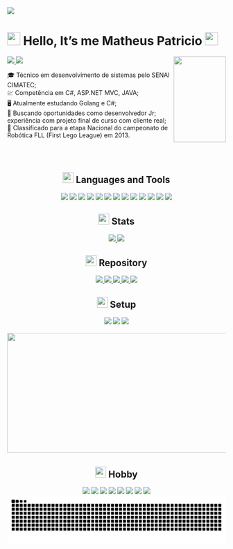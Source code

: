 <img src="https://www.themasterpicks.com/wp-content/uploads/2020/04/22b22287602523.5dbd29081561d.gif"/>

<h1>
   <img width="30" height="30" src="https://emoji.gg/assets/emoji/4708_Pikachu_Hello.gif"/> 
   Hello, It’s me Matheus Patricio
   <img width="30" height="30" src="https://emoji.gg/assets/emoji/4708_Pikachu_Hello.gif"/>
</h1> 

<a href="https://www.linkedin.com/in/matheuspatricio/" target="_blank"> 
   <img src="https://img.shields.io/badge/LinkedIn-0077B5?style=for-the-badge&logo=linkedin&logoColor=white" height="25"/>
</a>
<a href="https://github.com/MPaTXD" target="_blank"> 
   <img src="https://img.shields.io/badge/GitHub-100000?style=for-the-badge&logo=github&logoColor=white" height="25">
</a>

<img align="right" width="120" height="198" src="http://1.bp.blogspot.com/-Htv5BlT8nhs/TZIvPoPGH5I/AAAAAAAAABs/NBLV4dt4YN8/s1600/leona-12s%255B1%255D.gif">
<div>
  <dl>
    <dt>🎓 Técnico em desenvolvimento de sistemas pelo SENAI CIMATEC;</dt>
    <dt>💹 Competência em C#, ASP.NET MVC, JAVA;</dt>
    <dt>🖥️ Atualmente estudando Golang e C#;</dt>
    <dt>👯 Buscando oportunidades como desenvolvedor Jr; experiência com projeto final de curso com cliente real;</dt>
    <dt>🥇 Classificado para a etapa Nacional do campeonato de Robótica FLL (First Lego League) em 2013.</dt>
  </dl>
</div>
<br>
<br>
<div align="center">
  <h2><img src="https://emoji.discord.st/emojis/afadae59-17dd-4217-bf4f-f3ae92f27ab6.gif" width="25" height="25"> Languages and Tools</h2>
  <img src="https://img.shields.io/badge/C%23-239120?style=for-the-badge&logo=c-sharp&logoColor=white" height="25"/>
  <img src="https://img.shields.io/badge/C%2B%2B-00599C?style=for-the-badge&logo=c%2B%2B&logoColor=white" height="25"/>
  <img src="https://img.shields.io/badge/C-00599C?style=for-the-badge&logo=c&logoColor=white" height="25"/>
  <img src="https://img.shields.io/badge/Go-00ADD8?style=for-the-badge&logo=go&logoColor=white" height="25"/>
  <img src="https://img.shields.io/badge/Java-ED8B00?style=for-the-badge&logo=java&logoColor=white" height="25"/>
  <img src="https://img.shields.io/badge/JavaScript-323330?style=for-the-badge&logo=javascript&logoColor=F7DF1E" height="25"/>
  <img src="https://img.shields.io/badge/MySQL-00000F?style=for-the-badge&logo=mysql&logoColor=white" height="25"/>
  <img src="https://img.shields.io/badge/Postman-FF6C37?style=for-the-badge&logo=postman&logoColor=white" height="25"/>
  <img src="https://img.shields.io/badge/Windows-0078D6?style=for-the-badge&logo=windows&logoColor=white" height="25"/>
  <img src="https://img.shields.io/badge/Ubuntu-E95420?style=for-the-badge&logo=ubuntu&logoColor=white" height="25"/>
  <img src="https://img.shields.io/badge/Visual_Studio_Code-0078D4?style=for-the-badge&logo=visual%20studio%20code&logoColor=white" height="25"/>
  <img src="https://img.shields.io/badge/Visual_Studio-5C2D91?style=for-the-badge&logo=visual%20studio&logoColor=white" height="25"/>
  <img src="https://img.shields.io/badge/Git-F05032?style=for-the-badge&logo=git&logoColor=white" height="25"/>
</div>


<h2 align="center"><img src="https://emoji.gg/assets/emoji/4023-nitro.gif" width="25" height="25"> Stats</h2>
<div align="center"> 
   <a href="https://github.com/MPaTXD">
    <img height="180em" src="https://github-readme-stats.vercel.app/api?username=MPaTXD&count_private=false&show_icons=true&theme=tokyonight&border_color=0d1117" />
  </a>
  <a href="https://github.com/MPaTXD">
    <img height="180em" src="https://github-readme-stats.vercel.app/api/top-langs/?username=MPaTXD&count_private=false&layout=compact&show_icons=true&theme=tokyonight&border_color=0d1117"/>
  </a>
</div>


<h2 align="center"><img src="https://emoji.discord.st/emojis/aea6b19d-1ebb-42b9-98d6-4136ff2ede45.gif" width="25" height="25"/> Repository</h2>
<div align="center"> 
   <a href="https://github.com/MPaTXD">
    <img src="https://github-readme-stats.vercel.app/api/pin/?username=MPaTXD&show_owner=true&repo=Campo-Minado-C&count_private=false&title_color=6495ED&icon_color=9370DB&text_color=20B2AA&bg_color=1a1b27&border_color=0d1117"/>
  </a>
  <a href="https://github.com/MPaTXD">
    <img src="https://github-readme-stats.vercel.app/api/pin/?username=MPaTXD&show_owner=true&repo=UNO-C&count_private=false&title_color=6495ED&icon_color=9370DB&text_color=20B2AA&bg_color=1a1b27&border_color=0d1117"/>
  </a>
   <a href="https://github.com/MPaTXD">
    <img src="https://github-readme-stats.vercel.app/api/pin/?username=MPaTXD&show_owner=true&repo=Carona-Solidaria-Cimatec&count_private=false&title_color=6495ED&icon_color=9370DB&text_color=20B2AA&bg_color=1a1b27&border_color=0d1117"/>
  </a>
   <a href="https://github.com/MPaTXD">
    <img src="https://github-readme-stats.vercel.app/api/pin/?username=MPaTXD&show_owner=true&repo=Projeto-Banda-Cimatec&count_private=false&title_color=6495ED&icon_color=9370DB&text_color=20B2AA&bg_color=1a1b27&border_color=0d1117"/>
  </a>
   <a href="https://github.com/MPaTXD">
    <img src="https://github-readme-stats.vercel.app/api/pin/?username=MPaTXD&show_owner=true&repo=Estudo-Go-RestAPI-JWT&count_private=false&title_color=6495ED&icon_color=9370DB&text_color=20B2AA&bg_color=1a1b27&border_color=0d1117"/>
  </a>
</div>


<h2 align="center"><img src="https://emoji.discord.st/emojis/f81e2ca1-34e1-4192-ae1f-0c55c470f601.gif" width="25" height="25"> Setup</h2>
<div align="center">
   <img src="https://img.shields.io/badge/Windows-11-0078D6?style=for-the-badge&logo=windows&logoColor=white" height="25"/>
   <img src="https://img.shields.io/badge/AMD-Ryzen_5_3600-ED1C24?style=for-the-badge&logo=amd&logoColor=white" height="25"/>
   <img src="https://img.shields.io/badge/NVIDIA-GTX1060-76B900?style=for-the-badge&logo=nvidia&logoColor=white" height="25"/>
</div>
<br>
<div align="center">
   <img src="https://i0.wp.com/i.pinimg.com/originals/83/f6/5e/83f65e8c6efc88fabfcfbb11cf63bd8a.gif" width="510" height="276">
</div>


<h2 align="center"><img src="https://emoji.discord.st/emojis/5b559c94-0c62-403a-accf-2a406eeb16cb.gif" width="25" height="25"> Hobby</h2>
<div align="center">
  <img src="https://img.shields.io/badge/Xbox-107C10?style=for-the-badge&logo=xbox&logoColor=white" height="25"/>
  <img src="https://img.shields.io/badge/epicgames-%23313131.svg?style=for-the-badge&logo=epicgames&logoColor=white" height="25"/>
  <img src="https://img.shields.io/badge/Steam-000000?style=for-the-badge&logo=steam&logoColor=white" height="25"/>
  <img src="https://img.shields.io/badge/Twitch-9146FF?style=for-the-badge&logo=twitch&logoColor=white" height="25"/>
  <img src="https://img.shields.io/badge/YouTube-FF0000?style=for-the-badge&logo=youtube&logoColor=white" height="25"/>
  <img src="https://img.shields.io/badge/Netflix-E50914?style=for-the-badge&logo=netflix&logoColor=white" height="25"/>
  <img src="https://img.shields.io/badge/Crunchyroll-F47521?style=for-the-badge&logo=crunchyroll&logoColor=white" height="25"/>
  <img src="https://img.shields.io/badge/Spotify-1ED760?&style=for-the-badge&logo=spotify&logoColor=white" height="25"/>
</div>

<div align="center">
   <img src="https://raw.githubusercontent.com/MPaTXD/MPaTXD/output/github-contribution-grid-snake.svg"/>
</div>






